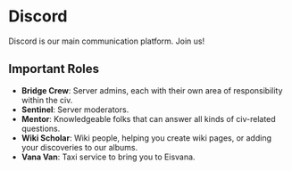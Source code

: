 <script setup lang="ts">
import DiscordWidget from '/components/DiscordWidget.vue';
</script>

# Discord

Discord is our main communication platform. Join us!

<DiscordWidget />

## Important Roles

- **Bridge Crew**: Server admins, each with their own area of responsibility within the civ.
- **Sentinel**: Server moderators.
- **Mentor**: Knowledgeable folks that can answer all kinds of civ-related questions.
- **Wiki Scholar**: Wiki people, helping you create wiki pages, or adding your discoveries to our albums.
- **Vana Van**: Taxi service to bring you to Eisvana.
